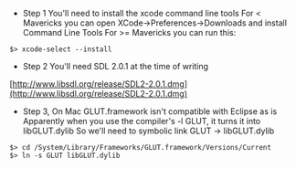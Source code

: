 * Step 1
You'll need to install the xcode command line tools
For < Mavericks you can open XCode->Preferences->Downloads and install Command Line Tools
For >= Mavericks you can run this:
```
$> xcode-select --install
```

* Step 2
You'll need SDL 2.0.1 at the time of writing

[http://www.libsdl.org/release/SDL2-2.0.1.dmg](http://www.libsdl.org/release/SDL2-2.0.1.dmg)

* Step 3, On Mac GLUT.framework isn't compatible with Eclipse as is
Apparently when you use the compiler's -l GLUT, it turns it into libGLUT.dylib
So we'll need to symbolic link GLUT -> libGLUT.dylib
```
$> cd /System/Library/Frameworks/GLUT.framework/Versions/Current
$> ln -s GLUT libGLUT.dylib
```
